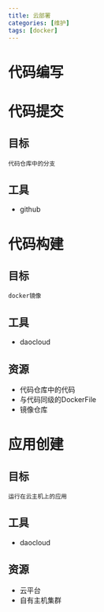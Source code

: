 ```yaml
---
title: 云部署
categories: [维护]
tags: [docker]
---
```



代码编写
============================================================









代码提交
============================================================

  目标
-------------------------------------------

    代码仓库中的分支



  工具
-------------------------------------------

*    github








代码构建
============================================================

  目标
-------------------------------------------

    docker镜像



  工具
-------------------------------------------

*    daocloud



  资源
-------------------------------------------

*    代码仓库中的代码
*    与代码同级的DockerFile
*    镜像仓库








应用创建
============================================================

  目标
-------------------------------------------

    运行在云主机上的应用



  工具
-------------------------------------------

*    daocloud



  资源
-------------------------------------------

*    云平台
*    自有主机集群